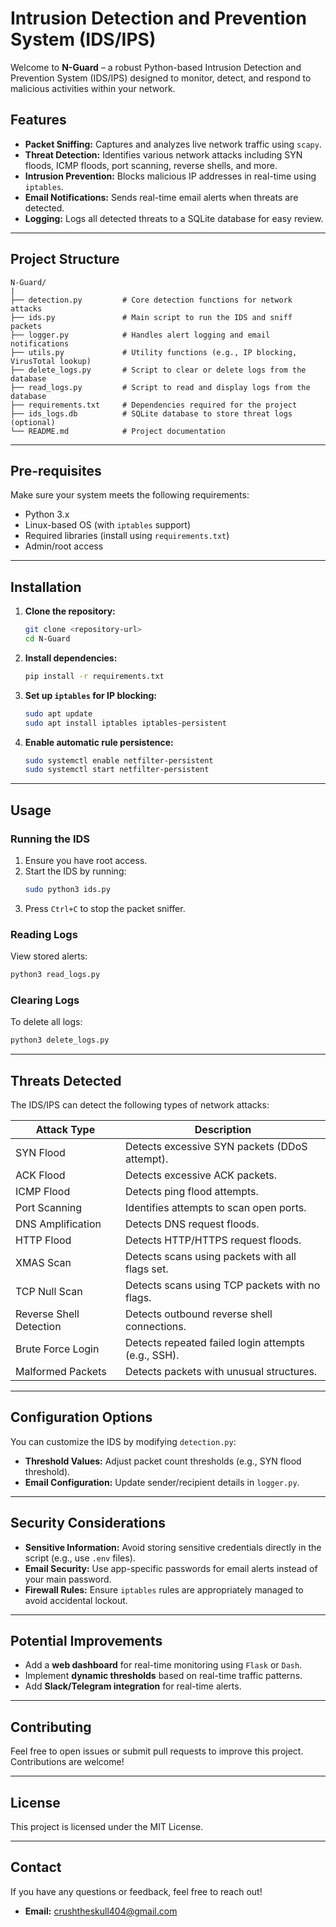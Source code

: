 # Intrusion Detection and Prevention System (IDS/IPS)

Welcome to **N-Guard** – a robust Python-based Intrusion Detection and Prevention System (IDS/IPS) designed to monitor, detect, and respond to malicious activities within your network.

## **Features**

- **Packet Sniffing:** Captures and analyzes live network traffic using `scapy`.
- **Threat Detection:** Identifies various network attacks including SYN floods, ICMP floods, port scanning, reverse shells, and more.
- **Intrusion Prevention:** Blocks malicious IP addresses in real-time using `iptables`.
- **Email Notifications:** Sends real-time email alerts when threats are detected.
- **Logging:** Logs all detected threats to a SQLite database for easy review.

---

## **Project Structure**

```plaintext
N-Guard/
|
├── detection.py         # Core detection functions for network attacks
├── ids.py               # Main script to run the IDS and sniff packets
├── logger.py            # Handles alert logging and email notifications
├── utils.py             # Utility functions (e.g., IP blocking, VirusTotal lookup)
├── delete_logs.py       # Script to clear or delete logs from the database
├── read_logs.py         # Script to read and display logs from the database
├── requirements.txt     # Dependencies required for the project
├── ids_logs.db          # SQLite database to store threat logs (optional)
└── README.md            # Project documentation
```

---

## **Pre-requisites**

Make sure your system meets the following requirements:

- Python 3.x
- Linux-based OS (with `iptables` support)
- Required libraries (install using `requirements.txt`)
- Admin/root access

---

## **Installation**

1. **Clone the repository:**

   ```bash
   git clone <repository-url>
   cd N-Guard
   ```

2. **Install dependencies:**

   ```bash
   pip install -r requirements.txt
   ```

3. **Set up `iptables` for IP blocking:**

   ```bash
   sudo apt update
   sudo apt install iptables iptables-persistent
   ```

4. **Enable automatic rule persistence:**

   ```bash
   sudo systemctl enable netfilter-persistent
   sudo systemctl start netfilter-persistent
   ```

---

## **Usage**

### **Running the IDS**

1. Ensure you have root access.
2. Start the IDS by running:
   ```bash
   sudo python3 ids.py
   ```
3. Press `Ctrl+C` to stop the packet sniffer.

### **Reading Logs**

View stored alerts:

```bash
python3 read_logs.py
```

### **Clearing Logs**

To delete all logs:

```bash
python3 delete_logs.py
```

---

## **Threats Detected**

The IDS/IPS can detect the following types of network attacks:

| **Attack Type**         | **Description**                                     |
| ----------------------- | --------------------------------------------------- |
| SYN Flood               | Detects excessive SYN packets (DDoS attempt).       |
| ACK Flood               | Detects excessive ACK packets.                      |
| ICMP Flood              | Detects ping flood attempts.                        |
| Port Scanning           | Identifies attempts to scan open ports.             |
| DNS Amplification       | Detects DNS request floods.                         |
| HTTP Flood              | Detects HTTP/HTTPS request floods.                  |
| XMAS Scan               | Detects scans using packets with all flags set.     |
| TCP Null Scan           | Detects scans using TCP packets with no flags.      |
| Reverse Shell Detection | Detects outbound reverse shell connections.         |
| Brute Force Login       | Detects repeated failed login attempts (e.g., SSH). |
| Malformed Packets       | Detects packets with unusual structures.            |

---

## **Configuration Options**

You can customize the IDS by modifying `detection.py`:

- **Threshold Values:** Adjust packet count thresholds (e.g., SYN flood threshold).
- **Email Configuration:** Update sender/recipient details in `logger.py`.

---

## **Security Considerations**

- **Sensitive Information:** Avoid storing sensitive credentials directly in the script (e.g., use `.env` files).
- **Email Security:** Use app-specific passwords for email alerts instead of your main password.
- **Firewall Rules:** Ensure `iptables` rules are appropriately managed to avoid accidental lockout.

---

## **Potential Improvements**

- Add a **web dashboard** for real-time monitoring using `Flask` or `Dash`.
- Implement **dynamic thresholds** based on real-time traffic patterns.
- Add **Slack/Telegram integration** for real-time alerts.

---

## **Contributing**

Feel free to open issues or submit pull requests to improve this project. Contributions are welcome!

---

## **License**

This project is licensed under the MIT License.

---

## **Contact**

If you have any questions or feedback, feel free to reach out!

- **Email:** [crushtheskull404@gmail.com](mailto:crushtheskull404@gmail.com)

